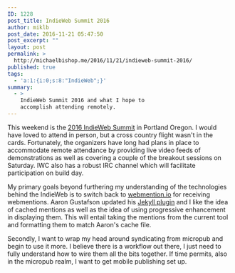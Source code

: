 ```yaml
---
ID: 1228
post_title: IndieWeb Summit 2016
author: miklb
post_date: 2016-11-21 05:47:50
post_excerpt: ""
layout: post
permalink: >
  http://michaelbishop.me/2016/11/21/indieweb-summit-2016/
published: true
tags:
  - 'a:1:{i:0;s:8:"IndieWeb";}'
summary:
  - >
    IndieWeb Summit 2016 and what I hope to
    accomplish attending remotely.
---
```

This weekend is the [2016 IndieWeb Summit](http://2016.indieweb.org) in Portland Oregon. I would have loved to attend in person, but a cross country flight wasn't in the cards. Fortunately, the organizers have long had plans in place to accommodate remote attendance by providing live video feeds of demonstrations as well as covering a couple of the breakout sessions on Saturday. IWC also has a robust IRC channel which will facilitate participation on build day.

My primary goals beyond furthering my understanding of the technologies behind the IndieWeb is to switch back to [webmention.io](http://webmention.io) for receiving webmentions. Aaron Gustafson updated his [Jekyll plugin](https://github.com/aarongustafson/jekyll-webmention_io) and I like the idea of cached mentions as well as the idea of using progressive enhancement in displaying them. This will entail taking the mentions from the current tool and formatting them to match Aaron's cache file.

Secondly, I want to wrap my head around syndicating from micropub and begin to use it more. I believe there is a workflow out there, I just need to fully understand how to wire them all the bits together. If time permits, also in the micropub realm, I want to get mobile publishing set up.

<a href="https://brid.gy/publish/twitter"></a>